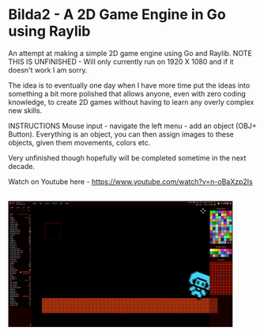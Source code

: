 # Bilda2 - A 2D Game Engine in Go using Raylib
An attempt at making a simple 2D game engine using Go and Raylib. NOTE THIS IS UNFINISHED - Will only currently run on 1920 X 1080 and if it doesn't work I am sorry.

The idea is to eventually one day when I have more time put the ideas into something a bit more polished that allows anyone, even with zero coding knowledge, to create 2D games without having to learn any overly complex new skills.

INSTRUCTIONS
Mouse input - navigate the left menu - add an object (OBJ+ Button). Everything is an object, you can then assign images to these objects, given them movements, colors etc.

Very unfinished though hopefully will be completed sometime in the next decade.

Watch on Youtube here - https://www.youtube.com/watch?v=n-oBaXzp2Is

<br/>
<img src="screen.png" border="0" width=90%">
